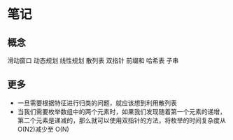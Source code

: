 # 笔记

## 概念

滑动窗口
动态规划
线性规划
散列表
双指针
前缀和
哈希表
子串

## 更多

* 一旦需要根据特征进行归类的问题，就应该想到利用散列表
* 当我们需要枚举数组中的两个元素时，如果我们发现随着第一个元素的递增，第二个元素是递减的，那么就可以使用双指针的方法，将枚举的时间复杂度从 O(N2)减少至 O(N)
